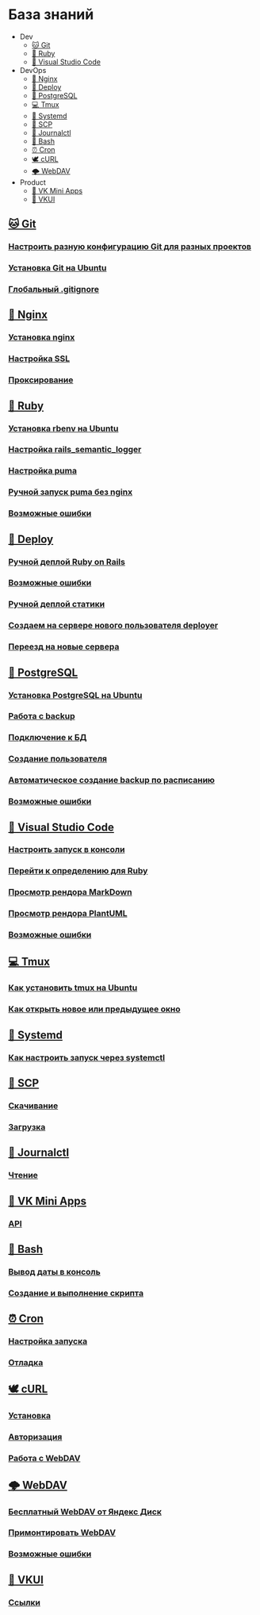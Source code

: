 # База знаний

* Dev
    * [🐱 Git](git)
    * [💎 Ruby](#💎-ruby)
    * [📑 Visual Studio Code](#📑-visual-studio-code)
* DevOps
    * [🤖 Nginx](#🤖-nginx)
    * [🚀 Deploy](#🚀-deploy)
    * [🐘 PostgreSQL](#🐘-postgresql)
    * [💻 Tmux](#💻-tmux)
    * [🔧 Systemd](#🔧-systemd)
    * [🚚 SCP](#🚚-scp)
    * [📔 Journalctl](#📔-journalctl)
    * [📇 Bash](#📇-bash)
    * [⏰ Cron](#⏰-cron)
    * [🕊️ cURL](#🕊️-curl)
    * [🌩 WebDAV](#🌩-webdav)
* Product
    * [📱 VK Mini Apps](#📱-vk-mini-apps)
    * [🌄 VKUI](#🌄-vkui)

## [🐱 Git](git)
### [Настроить разную конфигурацию Git для разных проектов](git/config.md)
### [Установка Git на Ubuntu](git/install.md)
### [Глобальный .gitignore](git/global_gitignore.md)
## [🤖 Nginx](./nginx/README.md)
### [Установка nginx](./nginx/install.md)
### [Настройка SSL](./nginx/ssl.md)
### [Проксирование](./nginx/proxy.md)
## [💎 Ruby](./ruby/README.md)
### [Установка rbenv на Ubuntu](./ruby/install.md)
### [Настройка rails_semantic_logger](./ruby/semantic_logger.md)
### [Настройка puma](./ruby/puma.md)
### [Ручной запуск puma без nginx](./ruby/hand_run_puma_without_nginx.md)
### [Возможные ошибки](./ruby/emergency.md)
## [🚀 Deploy](./deploy/README.md)
### [Ручной деплой Ruby on Rails](./deploy/handmade.md)
### [Возможные ошибки](./deploy/emergency.md)
### [Ручной деплой статики](./deploy/static.md)
### [Создаем на сервере нового пользователя deployer](./deploy/deployer.md)
### [Переезд на новые сервера](./deploy/move.md)
## [🐘 PostgreSQL](./postgresql/README.md)
### [Установка PostgreSQL на Ubuntu](./postgresql/install.md)
### [Работа с backup](./postgresql/backup.md)
### [Подключение к БД](./postgresql/connect.md)
### [Создание пользователя](./postgresql/create_user.md)
### [Автоматическое создание backup по расписанию](./postgresql/cron_backup.md)
### [Возможные ошибки](./postgresql/emergency.md)
## [📑 Visual Studio Code](./vscode/README.md)
### [Настроить запуск в консоли](./vscode/setting.md)
### [Перейти к определению для Ruby](./vscode/navigate_ruby.md)
### [Просмотр рендора MarkDown](./vscode/markdown.md)
### [Просмотр рендора PlantUML](./vscode/plantuml.md)
### [Возможные ошибки](./vscode/emergency.md)
## [💻 Tmux](tmux/README.md)
### [Как установить tmux на Ubuntu](tmux/install.md)
### [Как открыть новое или предыдущее окно](tmux/comand.md)
## [🔧 Systemd](systemd/README.md)
### [Как настроить запуск через systemctl](systemd/start.md)
## [🚚 SCP](scp/README.md)
### [Скачивание](scp/download.md)
### [Загрузка](scp/upload.md)
## [📔 Journalctl](journalctl/README.md)
### [Чтение](journalctl/read.md)
## [📱 VK Mini Apps](vkminiapps/README.md)
### [API](vkminiapps/api.md)
## [📇 Bash](bash/README.md)
### [Вывод даты в консоль](./bash/date.md)
### [Создание и выполнение скрипта](./bash/script.md)
## [⏰ Cron](./cron/README.md)
### [Настройка запуска](./cron/setting.md)
### [Отладка](./cron/debug.md)
## [🕊️ cURL](./curl/README.md)
### [Установка](./curl/install.md)
### [Авторизация](./curl/auth.md)
### [Работа с WebDAV](./curl/webdav.md)
## [🌩 WebDAV](./webdav/README.md)
### [Бесплатный WebDAV от Яндекс Диск](./webdav/yandex.md)
### [Примонтировать WebDAV](./webdav/mount.md)
### [Возможные ошибки](./webdav/emergency.md)
## [🌄 VKUI](./vkui/README.md)
### [Ссылки](./vkui/links.md)
